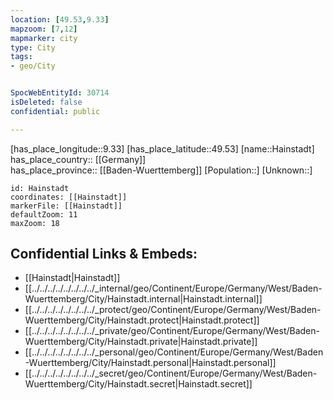 ```yaml
---
location: [49.53,9.33] 
mapzoom: [7,12] 
mapmarker: city 
type: City
tags:
- geo/City


SpocWebEntityId: 30714
isDeleted: false
confidential: public

---
```

[has_place_longitude::9.33] 
[has_place_latitude::49.53] 
[name::Hainstadt] 
has_place_country:: [[Germany]]  
has_place_province:: [[Baden-Wuerttemberg]] 
[Population::] 
[Unknown::] 


```leaflet
id: Hainstadt
coordinates: [[Hainstadt]] 
markerFile: [[Hainstadt]] 
defaultZoom: 11 
maxZoom: 18
```


## Confidential Links & Embeds: 
- [[Hainstadt|Hainstadt]]  
- [[../../../../../../../../_internal/geo/Continent/Europe/Germany/West/Baden-Wuerttemberg/City/Hainstadt.internal|Hainstadt.internal]] 
- [[../../../../../../../../_protect/geo/Continent/Europe/Germany/West/Baden-Wuerttemberg/City/Hainstadt.protect|Hainstadt.protect]] 
- [[../../../../../../../../_private/geo/Continent/Europe/Germany/West/Baden-Wuerttemberg/City/Hainstadt.private|Hainstadt.private]] 
- [[../../../../../../../../_personal/geo/Continent/Europe/Germany/West/Baden-Wuerttemberg/City/Hainstadt.personal|Hainstadt.personal]] 
- [[../../../../../../../../_secret/geo/Continent/Europe/Germany/West/Baden-Wuerttemberg/City/Hainstadt.secret|Hainstadt.secret]] 
